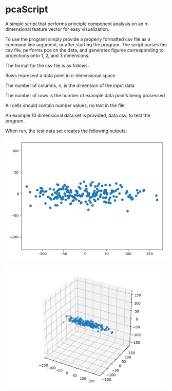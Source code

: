 # pcaScript
A simple script that performs principle component analysis on an n-dimensional feature vector for easy visualization.

To use the program simply provide a properly formatted csv file as a command line argument, or after starting the program.
The script parses the csv file, performs pca on the data, and generates figures corresponding to projections onto 
1, 2, and 3 dimensions.

The format for the csv file is as follows:

Rows represent a data point in n-dimensional space
  
The number of columns, n, is the dimension of the input data
  
The number of rows is the number of example data points being processed
  
All cells should contain number values, no text in the file
  
An example 10 dimensional data set is provided, data.csv, to test the program.

When run, the test data set creates the following outputs:

![data.csv Reduced to 2 Dimensions](https://github.com/devindewitt/pcaScript/blob/assets/2-D.png?raw=true)

![data.csv Reduced to 2 Dimensions](https://github.com/devindewitt/pcaScript/blob/assets/3-D.png)



  
